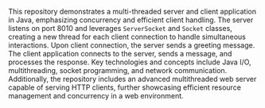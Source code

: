 This repository demonstrates a multi-threaded server and client application in Java, emphasizing concurrency and efficient client handling. The server listens on port 8010 and leverages `ServerSocket` and `Socket` classes, creating a new thread for each client connection to handle simultaneous interactions. Upon client connection, the server sends a greeting message. The client application connects to the server, sends a message, and processes the response. Key technologies and concepts include Java I/O, multithreading, socket programming, and network communication. Additionally, the repository includes an advanced multithreaded web server capable of serving HTTP clients, further showcasing efficient resource management and concurrency in a web environment.
